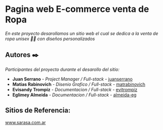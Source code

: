 # Pagina web E-commerce venta de Ropa 

_En este proyecto desarollamos un sitio web el cual se dedica a la venta de ropa unisex 👕👚 con diseños personalizados_


## Autores ✒️

_Participantes del proyecto durante el desarollo del sitio:_

* **Juan Serrano** - *Project Manager / Full-stack* - [juanserrano](https://github.com/juaniserrano)
* **Matias Rabinovich** - *Disenio Grafico / Full-stack* - [matrabinovich](https://github.com/matrabinovich)
* **Evisandy Trompiz** - *Documentacion / Full-stack* - [evitrompiz](https://github.com/evitrompiz)
* **Eglimey Almeida** - *Documentacion / Full-stack* - [almeida-eg](https://github.com/almeida-eg)

## Sitios de Referencia:

www.sarasa.com.ar


